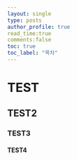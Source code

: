 ```yaml
---
layout: single
type: posts
author_profile: true
read_time:true
comments:false
toc: true
toc_label: "목차"
---
```


# TEST
## TEST2
### TEST3
#### TEST4

